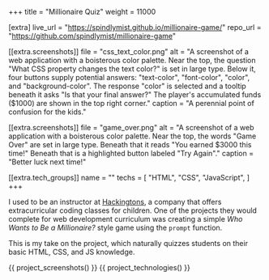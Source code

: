 +++
title = "Millionaire Quiz"
weight = 11000

[extra]
live_url = "https://spindlymist.github.io/millionaire-game/"
repo_url = "https://github.com/spindlymist/millionaire-game"

[[extra.screenshots]]
file = "css_text_color.png"
alt = "A screenshot of a web application with a boisterous color palette. Near the top, the question \"What CSS property changes the text color?\" is set in large type. Below it, four buttons supply potential answers: \"text-color\", \"font-color\", \"color\", and \"background-color\". The response \"color\" is selected and a tooltip beneath it asks \"Is that your final answer?\" The player's accumulated funds ($1000) are shown in the top right corner."
caption = "A perennial point of confusion for the kids."

[[extra.screenshots]]
file = "game_over.png"
alt = "A screenshot of a web application with a boisterous color palette. Near the top, the words \"Game Over\" are set in large type. Beneath that it reads \"You earned $3000 this time!\" Beneath that is a highlighted button labeled \"Try Again\"."
caption = "Better luck next time!"

[[extra.tech_groups]]
name = ""
techs = [
    "HTML",
    "CSS",
    "JavaScript",
]
+++

I used to be an instructor at [Hackingtons](https://www.hackingtons.com/), a company that offers extracurricular coding classes for children. One of the projects they would complete for web development curriculum was creating a simple *Who Wants to Be a Millionaire?* style game using the `prompt` function.

This is my take on the project, which naturally quizzes students on their basic HTML, CSS, and JS knowledge.

{{ project_screenshots() }}
{{ project_technologies() }}
